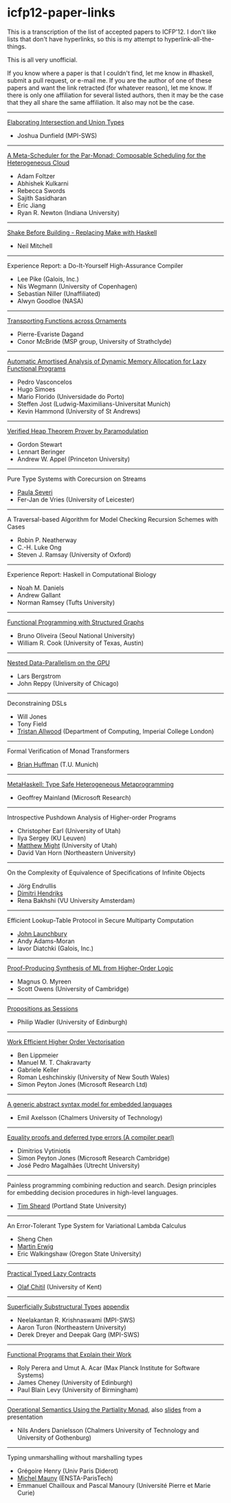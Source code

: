 icfp12-paper-links
==================

This is a transcription of the list of accepted papers to ICFP'12. I don't like lists that don't have hyperlinks, so this is my attempt to hyperlink-all-the-things.

This is all very unofficial.

If you know where a paper is that I couldn't find, let me know in #haskell, submit a pull request, or e-mail me.
If you are the author of one of these papers and want the link retracted (for whatever reason), let me know.
If there is only one affiliation for several listed authors, then it may be the case that they all share the same affiliation. It also may not be the case.

----

[Elaborating Intersection and Union Types](http://www.cs.cmu.edu/~joshuad/papers/intcomp/Dunfield12_elaboration.pdf)
* Joshua Dunfield (MPI-SWS)

----

[A Meta-Scheduler for the Par-Monad: Composable Scheduling for the Heterogeneous Cloud](http://www.cs.indiana.edu/~rrnewton/papers/meta-par_submission.pdf)
* Adam Foltzer
* Abhishek Kulkarni
* Rebecca Swords
* Sajith Sasidharan
* Eric Jiang
* Ryan R. Newton (Indiana University)

----

[Shake Before Building - Replacing Make with Haskell](http://community.haskell.org/~ndm/darcs/shake/academic/icfp2012/shake.tex)
* Neil Mitchell

----

Experience Report: a Do-It-Yourself High-Assurance Compiler
* Lee Pike (Galois, Inc.)
* Nis Wegmann (University of Copenhagen)
* Sebastian Niller (Unaffiliated)
* Alwyn Goodloe (NASA)

----

[Transporting Functions across Ornaments](http://arxiv.org/pdf/1201.4801)
* Pierre-Evariste Dagand
* Conor McBride (MSP group, University of Strathclyde)

----

[Automatic Amortised Analysis of Dynamic Memory Allocation for Lazy Functional Programs](http://www.dcc.fc.up.pt/~pbv/AALazyExtended.pdf)
* Pedro Vasconcelos
* Hugo Simoes
* Mario Florido (Universidade do Porto)
* Steffen Jost (Ludwig-Maximilians-Universitat Munich)
* Kevin Hammond (University of St Andrews)

----

[Verified Heap Theorem Prover by Paramodulation](http://www.cs.princeton.edu/~appel/papers/verismall.pdf)
* Gordon Stewart
* Lennart Beringer
* Andrew W. Appel (Princeton University)

----

Pure Type Systems with Corecursion on Streams
* [Paula Severi](http://www.cs.le.ac.uk/people/ps56/publications.xml)
* Fer-Jan de Vries (University of Leicester)

----

A Traversal-based Algorithm for Model Checking Recursion Schemes with Cases
* Robin P. Neatherway
* C.-H. Luke Ong
* Steven J. Ramsay (University of Oxford)

----

Experience Report: Haskell in Computational Biology
* Noah M. Daniels
* Andrew Gallant
* Norman Ramsey (Tufts University)

----

[Functional Programming with Structured Graphs](http://www.cs.utexas.edu/~wcook/Drafts/2012/graphs.pdf)
* Bruno Oliveira (Seoul National University)
* William R. Cook (University of Texas, Austin)

----

[Nested Data-Parallelism on the GPU](http://people.cs.uchicago.edu/~jhr/papers/2012/icfp12-gpu-submitted.pdf)
* Lars Bergstrom
* John Reppy (University of Chicago)

----

Deconstraining DSLs
* Will Jones
* Tony Field
* [Tristan Allwood](http://www.doc.ic.ac.uk/~tora/) (Department of Computing, Imperial College London)

----

Formal Verification of Monad Transformers
* [Brian Huffman](http://web.cecs.pdx.edu/~brianh/talks/110713-defense.pdf) (T.U. Munich)

----

[MetaHaskell: Type Safe Heterogeneous Metaprogramming](http://www.eecs.harvard.edu/~mainland/projects/metahaskell/mainland-metahaskell-draft.pdf)
* Geoffrey Mainland (Microsoft Research)

----

Introspective Pushdown Analysis of Higher-order Programs
* Christopher Earl (University of Utah)
* Ilya Sergey (KU Leuven)
* [Matthew Might](http://matt.might.net/) (University of Utah)
* David Van Horn (Northeastern University)

----

On the Complexity of Equivalence of Specifications of Infinite Objects
* Jörg Endrullis
* [Dimitri Hendriks](http://www.cs.vu.nl/~diem/publications.html)
* Rena Bakhshi (VU University Amsterdam)

----

Efficient Lookup-Table Protocol in Secure Multiparty Computation
* [John Launchbury](http://corp.galois.com/john-launchbury)
* Andy Adams-Moran
* Iavor Diatchki (Galois, Inc.)

----

[Proof-Producing Synthesis of ML from Higher-Order Logic](http://www.cl.cam.ac.uk/~mom22/miniml/hol2miniml.pdf)
* Magnus O. Myreen
* Scott Owens (University of Cambridge)

----

[Propositions as Sessions](http://homepages.inf.ed.ac.uk/wadler/papers/propositions-as-sessions/propositions-as-sessions.pdf)
* Philip Wadler (University of Edinburgh)

----

[Work Efficient Higher Order Vectorisation](http://research.microsoft.com/en-us/um/people/simonpj/papers/ndp/replicate-icfp2012-1.pdf)
* Ben Lippmeier
* Manuel M. T. Chakravarty
* Gabriele Keller
* Roman Leshchinskiy (University of New South Wales)
* Simon Peyton Jones (Microsoft Research Ltd)

----

[A generic abstract syntax model for embedded languages](http://www.cse.chalmers.se/~emax/documents/astModel-icfp2012-submitted.pdf)
* Emil Axelsson (Chalmers University of Technology)

----

[Equality proofs and deferred type errors (A compiler pearl)](http://research.microsoft.com/en-us/um/people/simonpj/papers/ext-f/icfp12.pdf)
* Dimitrios Vytiniotis
* Simon Peyton Jones (Microsoft Research Cambridge)
* José Pedro Magalhães (Utrecht University)

----

Painless programming combining reduction and search. Design principles for embedding decision procedures in high-level languages.
* [Tim Sheard](http://web.cecs.pdx.edu/~sheard/) (Portland State University)

----

An Error-Tolerant Type System for Variational Lambda Calculus
* Sheng Chen
* [Martin Erwig](http://web.engr.oregonstate.edu/~erwig/)
* Eric Walkingshaw (Oregon State University)

----

[Practical Typed Lazy Contracts](http://www.cs.kent.ac.uk/~oc/contracts.html)
* [Olaf Chitil](http://www.cs.kent.ac.uk/people/staff/oc/) (University of Kent)

----

[Superficially Substructural Types](http://www.cs.cmu.edu/~neelk/icfp12-superficial-krishnaswami-turon-dreyer-garg.pdf) [appendix](www.cs.cmu.edu/~neelk/icfp12-appendix.pdf)
* Neelakantan R. Krishnaswami (MPI-SWS)
* Aaron Turon (Northeastern University)
* Derek Dreyer and Deepak Garg (MPI-SWS)

----

[Functional Programs that Explain their Work](http://dynamicaspects.org/papers/icfp12-submitted.pdf)
* Roly Perera and Umut A. Acar (Max Planck Institute for Software Systems)
* James Cheney (University of Edinburgh)
* Paul Blain Levy (University of Birmingham)

----

[Operational Semantics Using the Partiality Monad](http://www.cse.chalmers.se/~nad/publications/danielsson-semantics-partiality-monad.pdf), also [slides](http://www.cse.chalmers.se/~nad/publications/danielsson-aim11-talk.pdf) from a presentation
* Nils Anders Danielsson (Chalmers University of Technology and University of Gothenburg)

----

Typing unmarshalling without marshalling types
* Grégoire Henry (Univ Paris Diderot)
* [Michel Mauny](http://www.mauny.net/index.en.php) (ENSTA-ParisTech)
* Emmanuel Chailloux and Pascal Manoury (Université Pierre et Marie Curie)


